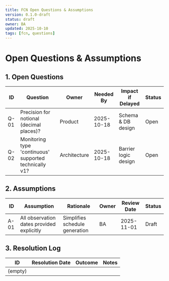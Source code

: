 ```yaml
---
title: FCN Open Questions & Assumptions
version: 0.1.0-draft
status: draft
owner: BA
updated: 2025-10-10
tags: [fcn, questions]
---
```


# Open Questions & Assumptions

## 1. Open Questions
| ID | Question | Owner | Needed By | Impact if Delayed | Status |
|----|----------|-------|-----------|-------------------|--------|
| Q-01 | Precision for notional (decimal places)? | Product | 2025-10-18 | Schema & DB design | Open |
| Q-02 | Monitoring type 'continuous' supported technically v1? | Architecture | 2025-10-18 | Barrier logic design | Open |

## 2. Assumptions
| ID | Assumption | Rationale | Owner | Review Date | Status |
|----|------------|-----------|-------|-------------|--------|
| A-01 | All observation dates provided explicitly | Simplifies schedule generation | BA | 2025-11-01 | Draft |

## 3. Resolution Log
| ID | Resolution Date | Outcome | Notes |
|----|----------------|---------|-------|
| (empty) | | | |